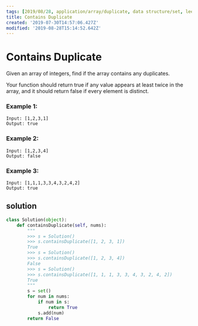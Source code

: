 ```yaml
---
tags: [2019/08/28, application/array/duplicate, data structure/set, leetcode/217, method/search/hash]
title: Contains Duplicate
created: '2019-07-30T14:57:06.427Z'
modified: '2019-08-28T15:14:52.642Z'
---
```


# Contains Duplicate

Given an array of integers, find if the array contains any duplicates.

Your function should return true if any value appears at least twice in the array, and it should return false if every element is distinct.

### Example 1:

```
Input: [1,2,3,1]
Output: true
```

### Example 2:

```
Input: [1,2,3,4]
Output: false
```

### Example 3:

```
Input: [1,1,1,3,3,4,3,2,4,2]
Output: true
```


## solution

```py
class Solution(object):
    def containsDuplicate(self, nums):
        """
        >>> s = Solution()
        >>> s.containsDuplicate([1, 2, 3, 1])
        True
        >>> s = Solution()
        >>> s.containsDuplicate([1, 2, 3, 4])
        False
        >>> s = Solution()
        >>> s.containsDuplicate([1, 1, 1, 3, 3, 4, 3, 2, 4, 2])
        True
        """
        s = set()
        for num in nums:
            if num in s:
                return True
            s.add(num)
        return False
```
